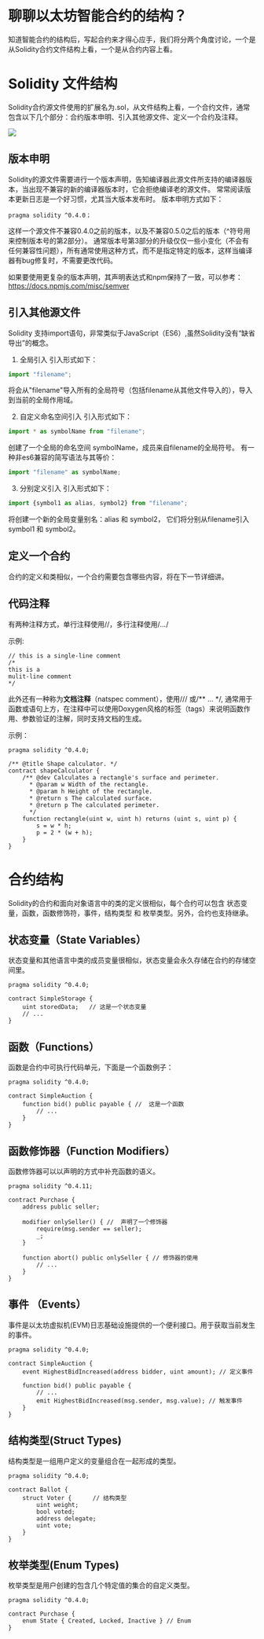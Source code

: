 #  聊聊以太坊智能合约的结构？

知道智能合约的结构后，写起合约来才得心应手，我们将分两个角度讨论，一个是从Solidity合约文件结构上看，一个是从合约内容上看。

# Solidity 文件结构
Solidity合约源文件使用的扩展名为.sol，从文件结构上看，一个合约文件，通常包含以下几个部分：合约版本申明、引入其他源文件、定义一个合约及注释。

![](media/15239703610853.jpg)


## 版本申明

Solidity的源文件需要进行一个版本声明，告知编译器此源文件所支持的编译器版本，当出现不兼容的新的编译器版本时，它会拒绝编译老的源文件。
常常阅读版本更新日志是一个好习惯，尤其当大版本发布时。
版本申明方式如下：

```
pragma solidity ^0.4.0；
```

这样一个源文件不兼容0.4.0之前的版本，以及不兼容0.5.0之后的版本（^符号用来控制版本号的第2部分）。
通常版本号第3部分的升级仅仅一些小变化（不会有任何兼容性问题），所有通常使用这种方式，而不是指定特定的版本，这样当编译器有bug修复时，不需要更改代码。

如果要使用更复杂的版本声明，其声明表达式和npm保持了一致，可以参考：https://docs.npmjs.com/misc/semver


## 引入其他源文件

Solidity 支持import语句，非常类似于JavaScript（ES6）,虽然Solidity没有“缺省导出”的概念。
1. 全局引入
引入形式如下：

```js
import "filename";
```

将会从"filename"导入所有的全局符号（包括filename从其他文件导入的），导入到当前的全局作用域。

2. 自定义命名空间引入
引入形式如下：

```js
import * as symbolName from "filename";
```

创建了一个全局的命名空间 symbolName，成员来自filename的全局符号。
有一种非es6兼容的简写语法与其等价：

```js
import "filename" as symbolName;
```

3. 分别定义引入
引入形式如下：

```js
import {symbol1 as alias, symbol2} from "filename";
```

将创建一个新的全局变量别名：alias 和 symbol2， 它们将分别从filename引入symbol1 和 symbol2。


## 定义一个合约

合约的定义和类相似，一个合约需要包含哪些内容，将在下一节详细讲。

## 代码注释

有两种注释方式，单行注释使用//，多行注释使用/*…*/

示例:

```
// this is a single-line comment
/*
this is a
mulit-line comment
*/
```

此外还有一种称为**文档注释**（natspec comment），使用/// 或/** ... */, 通常用于函数或语句上方，在注释中可以使用Doxygen风格的标签（tags）来说明函数作用、参数验证的注解，同时支持文档的生成。

示例：

```
pragma solidity ^0.4.0;

/** @title Shape calculator. */
contract shapeCalculator {
    /** @dev Calculates a rectangle's surface and perimeter.
      * @param w Width of the rectangle.
      * @param h Height of the rectangle.
      * @return s The calculated surface.
      * @return p The calculated perimeter.
      */
    function rectangle(uint w, uint h) returns (uint s, uint p) {
        s = w * h;
        p = 2 * (w + h);
    }
}
```

# 合约结构

Solidity的合约和面向对象语言中的类的定义很相似，每个合约可以包含 状态变量，函数，函数修饰符，事件，结构类型 和 枚举类型。另外，合约也支持继承。

## 状态变量（State Variables）

状态变量和其他语言中类的成员变量很相似，状态变量会永久存储在合约的存储空间里。

```
pragma solidity ^0.4.0;

contract SimpleStorage {
    uint storedData;   // 这是一个状态变量
    // ...
}
```

## 函数（Functions）

函数是合约中可执行代码单元，下面是一个函数例子：

```
pragma solidity ^0.4.0;

contract SimpleAuction {
    function bid() public payable { //  这是一个函数
        // ...
    }
}
```


## 函数修饰器（Function Modifiers）

函数修饰器可以以声明的方式中补充函数的语义。

```
pragma solidity ^0.4.11;

contract Purchase {
    address public seller;

    modifier onlySeller() { //  声明了一个修饰器
        require(msg.sender == seller);
        _;
    }

    function abort() public onlySeller { // 修饰器的使用
        // ...
    }
}
```

## 事件 （Events）

事件是以太坊虚拟机(EVM)日志基础设施提供的一个便利接口。用于获取当前发生的事件。

```
pragma solidity ^0.4.0;

contract SimpleAuction {
    event HighestBidIncreased(address bidder, uint amount); // 定义事件

    function bid() public payable {
        // ...
        emit HighestBidIncreased(msg.sender, msg.value); // 触发事件
    }
}
```


## 结构类型(Struct Types)

结构类型是一组用户定义的变量组合在一起形成的类型。

```
pragma solidity ^0.4.0;

contract Ballot {
    struct Voter {      // 结构类型
        uint weight;
        bool voted;
        address delegate;
        uint vote;
    }
}
```

## 枚举类型(Enum Types)

枚举类型是用户创建的包含几个特定值的集合的自定义类型。

```
pragma solidity ^0.4.0;

contract Purchase {
    enum State { Created, Locked, Inactive } // Enum
}
```





